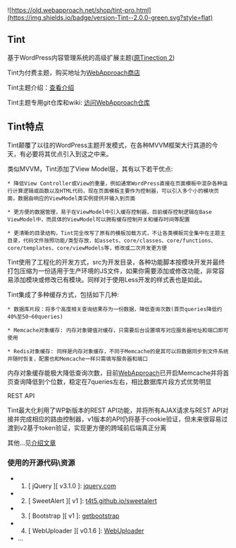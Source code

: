 ![https://old.webapproach.net/shop/tint-pro.html](https://img.shields.io/badge/version-Tint--2.0.0-green.svg?style=flat)

## Tint

基于WordPress内容管理系统的高级扩展主题([原Tinection 2](https://old.webapproach.net/shop/tint-pro.html))

Tint为付费主题，购买地址为[WebApproach商店](https://old.webapproach.net/shop/tint-pro.html)

Tint主题介绍：[查看介绍](https://old.webapproach.net/tint.html)

Tint主题专用git仓库和wiki: [访问WebApproach仓库](https://git.webapproach.net/WebApproach/Tint-Pro)


## Tint特点

Tint颠覆了以往的WordPress主题开发模式，在各种MVVM框架大行其道的今天，有必要将其优点引入到这之中来。

类似MVVM，Tint添加了View Model层，其有以下若干优点:

    * 降低View Controller或View的重量，例如通常WordPress直接在页面模板中混杂各种运行计算逻辑或函数以及HTML代码，现在页面模板主要作为控制器，可以引入多个小的模块页面，数据由响应的ViewModel类实例提供并输入到页面
    
    * 更方便的数据管理，易于在ViewModel中引入缓存控制器，目前缓存控制逻辑在Base ViewModel中，而具体的ViewModel可以拥有缓存控制开关和缓存时间等配置
    
    * 更清晰的目录结构，Tint完全改写了原有的模板加载方式，不让各类模板完全集中在主题主目录，代码文件按照功能/类型存放，如assets、core/classes、core/functions、core/templates、core/viewModels等，修改或二次开发更方便

Tint使用了工程化的开发方式，src为开发目录，各种功能脚本按模块开发并最终打包压缩为一份适用于生产环境的JS文件，如果你需要添加或修改功能，非常容易添加模块或修改已有模块。同样对于使用Less开发的样式表也是如此。

Tint集成了多种缓存方式，包括如下几种:

    * 数据库片段：将多个高度相关查询结果存为一份数据，降低查询次数(首页queries降低约40%至50~60queries)
    
    * Memcache对象缓存: 内存对象键值对缓存，只需要后台设置填写对应服务器地址和端口即可使用
    
    * Redis对象缓存: 同样是内存对象缓存，不同于Memcache的是其可以将数据同步到文件系统并随时恢复，配置也和Memcache一样只需填写服务器和端口

内存对象缓存能极大降低查询次数，目前[WebApproach](https://old.webapproach.net)已开启Memcache并将首页查询降低到个位数，稳定在7queries左右，相比数据库片段方式优势明显

REST API

Tint最大化利用了WP新版本的REST API功能，并将所有AJAX请求与REST API对接并完成相应的路由控制器，v1版本的API仍将基于cookie验证，但未来很容易过渡到v2基于token验证，实现更方便的跨域前后端真正分离

其他...见[介绍文章](https://old.webapproach.net/tint.html)

### 使用的开源代码\资源

* 1. \[ jQuery \]\[ v3.1.0 \]: [jquery.com](http://jquery.com/)
* 2. \[ SweetAlert \]\[ v1 \]: [t4t5.github.io/sweetalert](http://t4t5.github.io/sweetalert/)
* 3. \[ Bootstrap \]\[ v1 \]: [getbootstrap](http://getbootstrap.com/)
* 4. \[ WebUploader \]\[ v0.1.6 \]: [WebUploader](http://fex.baidu.com/webuploader/)
* ...